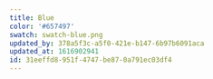 ```yaml
---
title: Blue
color: '#657497'
swatch: swatch-blue.png
updated_by: 378a5f3c-a5f0-421e-b147-6b97b6091aca
updated_at: 1616902941
id: 31eeffd8-951f-4747-be87-0a791ec03df4
---
```

